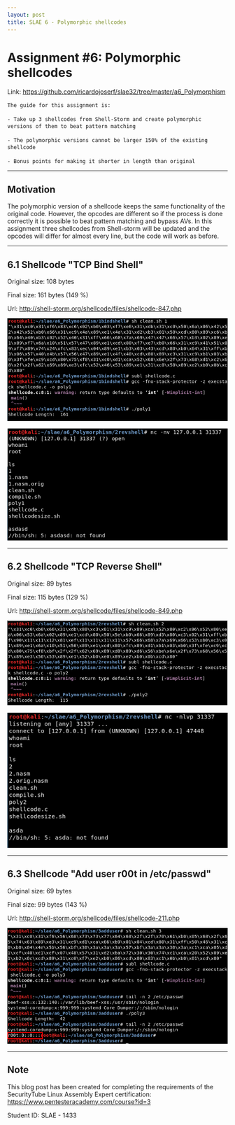 ```yaml
---
layout: post
title: SLAE 6 - Polymorphic shellcodes
---
```



<!-- ![_config.yml]({{ site.baseurl }}/https://raw.githubusercontent.com/ricardojoserf/slae32/master/a6_Polymorphism/images/config.png) -->

# Assignment #6: Polymorphic shellcodes


Link: https://github.com/ricardojoserf/slae32/tree/master/a6_Polymorphism

	The guide for this assignment is:

	- Take up 3 shellcodes from Shell-Storm and create polymorphic versions of them to beat pattern matching

	- The polymorphic versions cannot be larger 150% of the existing shellcode

	- Bonus points for making it shorter in length than original


---------------------------------------------------

## Motivation

The polymorphic version of a shellcode keeps the same functionality of the original code. However, the opcodes are different so if the process is done correctly it is possible to beat pattern matching and bypass AVs. In this assignment three shellcodes from Shell-storm will be updated and the opcodes will differ for almost every line, but the code will work as before.

---------------------------------------------------

## 6.1 Shellcode "TCP Bind Shell" 

Original size: 	108 bytes

Final size: 	161 bytes (149 %)

Url: http://shell-storm.org/shellcode/files/shellcode-847.php

![Screenshot](https://raw.githubusercontent.com/ricardojoserf/slae32/master/a6_Polymorphism/images/1_1.png)

![Screenshot](https://raw.githubusercontent.com/ricardojoserf/slae32/master/a6_Polymorphism/images/1_2.png)

---------------------------------------------------

## 6.2 Shellcode "TCP Reverse Shell"

Original size: 	89 bytes

Final size: 	115 bytes (129 %)

Url: http://shell-storm.org/shellcode/files/shellcode-849.php

![Screenshot](https://raw.githubusercontent.com/ricardojoserf/slae32/master/a6_Polymorphism/images/2_1.png)

![Screenshot](https://raw.githubusercontent.com/ricardojoserf/slae32/master/a6_Polymorphism/images/2_2.png)

---------------------------------------------------

## 6.3 Shellcode "Add user r00t in /etc/passwd"

Original size: 	69 bytes

Final size:		99 bytes (143 %)

Url: http://shell-storm.org/shellcode/files/shellcode-211.php

![Screenshot](https://raw.githubusercontent.com/ricardojoserf/slae32/master/a6_Polymorphism/images/3_1.png)


---------------------------------------------------


## Note

This blog post has been created for completing the requirements of the SecurityTube Linux Assembly Expert certification: https://www.pentesteracademy.com/course?id=3

Student ID: SLAE - 1433
